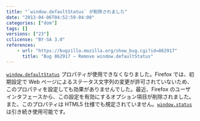 ```yaml
---
title: "`window.defaultStatus` が削除されました"
date: "2013-04-06T04:52:59-04:00"
categories: ["dom"]
tags: []
versions: ["23"]
cclicense: "BY-SA 3.0"
references:
    - url: "https://bugzilla.mozilla.org/show_bug.cgi?id=862917"
      title: "Bug 862917 – Remove window.defaultStatus"
---
```

[`window.defaultStatus`](https://developer.mozilla.org/ja/docs/Web/API/window.defaultStatus) プロパティが使用できなくなりました。Firefox では、初期設定で Web ページによるステータス文字列の変更が許可されていないため、このプロパティを設定しても効果がありませんでした。最近、Firefox のユーザインタフェースから、この設定を有効にするオプション項目が削除されました。また、このプロパティは HTML5 仕様でも規定されていません。[`window.status`](https://developer.mozilla.org/ja/docs/Web/API/window.status) は引き続き使用可能です。
